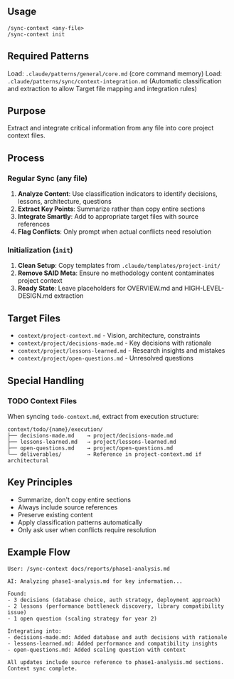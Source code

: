 ## Usage
```
/sync-context <any-file>
/sync-context init
```

## Required Patterns
Load: `.claude/patterns/general/core.md` (core command memory)
Load: `.claude/patterns/sync/context-integration.md` (Automatic classification and extraction to allow Target file mapping and integration rules)

## Purpose
Extract and integrate critical information from any file into core project context files.

## Process

### Regular Sync (any file)
1. **Analyze Content**: Use classification indicators to identify decisions, lessons, architecture, questions
2. **Extract Key Points**: Summarize rather than copy entire sections
3. **Integrate Smartly**: Add to appropriate target files with source references
4. **Flag Conflicts**: Only prompt when actual conflicts need resolution

### Initialization (`init`)
1. **Clean Setup**: Copy templates from `.claude/templates/project-init/`
2. **Remove SAID Meta**: Ensure no methodology content contaminates project context
3. **Ready State**: Leave placeholders for OVERVIEW.md and HIGH-LEVEL-DESIGN.md extraction

## Target Files
- `context/project-context.md` - Vision, architecture, constraints
- `context/project/decisions-made.md` - Key decisions with rationale
- `context/project/lessons-learned.md` - Research insights and mistakes
- `context/project/open-questions.md` - Unresolved questions

## Special Handling

### TODO Context Files
When syncing `todo-context.md`, extract from execution structure:
```
context/todo/{name}/execution/
├── decisions-made.md    → project/decisions-made.md
├── lessons-learned.md   → project/lessons-learned.md
├── open-questions.md    → project/open-questions.md
└── deliverables/        → Reference in project-context.md if architectural
```

## Key Principles
- Summarize, don't copy entire sections
- Always include source references
- Preserve existing content
- Apply classification patterns automatically
- Only ask user when conflicts require resolution

## Example Flow
```
User: /sync-context docs/reports/phase1-analysis.md

AI: Analyzing phase1-analysis.md for key information...

Found:
- 3 decisions (database choice, auth strategy, deployment approach)
- 2 lessons (performance bottleneck discovery, library compatibility issue)
- 1 open question (scaling strategy for year 2)

Integrating into:
- decisions-made.md: Added database and auth decisions with rationale
- lessons-learned.md: Added performance and compatibility insights
- open-questions.md: Added scaling question with context

All updates include source reference to phase1-analysis.md sections.
Context sync complete.
```